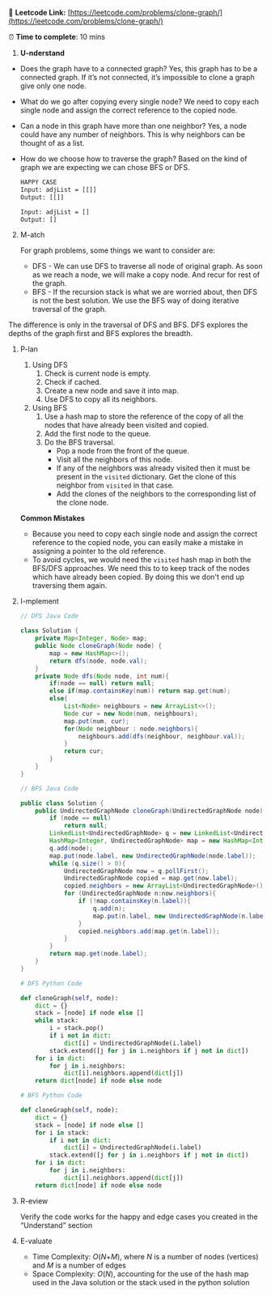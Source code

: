 🔗 **Leetcode Link:** [https://leetcode.com/problems/clone-graph/](https://leetcode.com/problems/clone-graph/)

⏰ **Time to complete**: 10 mins

1. **U-nderstand**

- Does the graph have to a connected graph?
Yes, this graph has to be a connected graph. If it’s not connected, it’s impossible to clone a graph give only one node.
    
- What do we go after copying every single node?
We need to copy each single node and assign the correct reference to the copied node.
    
- Can a node in this graph have more than one neighbor?
Yes, a node could have any number of neighbors. This is why neighbors can be thought of as a list.
    
- How do we choose how to traverse the graph?
Based on the kind of graph we are expecting we can chose BFS or DFS. 
    
    ```markdown
    HAPPY CASE
    Input: adjList = [[]]
    Output: [[]]
    
    Input: adjList = []
    Output: []
    ```
    
2. M-atch
    
    For graph problems, some things we want to consider are:
    
    - DFS - We can use DFS to traverse all node of original graph. As soon as we reach a node, we will make a copy node. And recur for rest of the graph.
    - BFS - If the recursion stack is what we are worried about, then DFS is not the best solution. We use the BFS way of doing iterative traversal of the graph.

The difference is only in the traversal of DFS and BFS. DFS explores the depths of the graph first and BFS explores the breadth. 

1. P-lan
    
 
    1. Using DFS
        1. Check is current node is empty.
        2. Check if cached.
        3. Create a new node and save it into map.
        4. Use DFS to copy all its neighbors.
    2. Using BFS
        1. Use a hash map to store the reference of the copy of all the nodes that have already been visited and copied. 
        2. Add the first node to the queue. 
        3. Do the BFS traversal.
            - Pop a node from the front of the queue.
            - Visit all the neighbors of this node.
            - If any of the neighbors was already visited then it must be present in the `visited` dictionary. Get the clone of this neighbor from `visited` in that case.
            - Add the clones of the neighbors to the corresponding list of the clone node.
    
    **Common Mistakes**
    
    - Because you need to copy each single node and assign the correct reference to the copied node, you can easily make a mistake in assigning a pointer to the old reference.
    - To avoid cycles, we would need the `visited` hash map in both the BFS/DFS approaches. We need this to to keep track of the nodes which have already been copied. By doing this we don't end up traversing them again.
2. I-mplement
    
    ```java
    // DFS Java Code
    
    class Solution {
        private Map<Integer, Node> map;
        public Node cloneGraph(Node node) {
            map = new HashMap<>();
            return dfs(node, node.val);
        }
        private Node dfs(Node node, int num){
            if(node == null) return null;
            else if(map.containsKey(num)) return map.get(num);
            else{
                List<Node> neighbours = new ArrayList<>();
                Node cur = new Node(num, neighbours);
                map.put(num, cur);
                for(Node neighbour : node.neighbors){
                    neighbours.add(dfs(neighbour, neighbour.val));
                }
                return cur;
            }
        }
    }
    ```
    
    ```java
    // BFS Java Code
    
    public class Solution {
        public UndirectedGraphNode cloneGraph(UndirectedGraphNode node) {
            if (node == null)
                return null;
            LinkedList<UndirectedGraphNode> q = new LinkedList<UndirectedGraphNode>();
            HashMap<Integer, UndirectedGraphNode> map = new HashMap<Integer, UndirectedGraphNode>();
            q.add(node);
            map.put(node.label, new UndirectedGraphNode(node.label));
            while (q.size() > 0){
                UndirectedGraphNode now = q.pollFirst();
                UndirectedGraphNode copied = map.get(now.label);
                copied.neighbors = new ArrayList<UndirectedGraphNode>();
                for (UndirectedGraphNode n:now.neighbors){
                    if (!map.containsKey(n.label)){
                        q.add(n);
                        map.put(n.label, new UndirectedGraphNode(n.label));
                    }
                    copied.neighbors.add(map.get(n.label));
                }
            }
            return map.get(node.label);
        }
    }
    ```
    
    ```python
    # DFS Python Code
    
    def cloneGraph(self, node):
        dict = {}
        stack = [node] if node else []
        while stack:
            i = stack.pop()
            if i not in dict:
                dict[i] = UndirectedGraphNode(i.label)
            stack.extend([j for j in i.neighbors if j not in dict])
        for i in dict:
            for j in i.neighbors:
                dict[i].neighbors.append(dict[j])
        return dict[node] if node else node
    ```
    
    ```python
    # BFS Python Code
    
    def cloneGraph(self, node):
        dict = {}
        stack = [node] if node else []
        for i in stack:
            if i not in dict:
                dict[i] = UndirectedGraphNode(i.label)
            stack.extend([j for j in i.neighbors if j not in dict])
        for i in dict:
            for j in i.neighbors:
                dict[i].neighbors.append(dict[j])
        return dict[node] if node else node
    ```
    
3. R-eview
    
    Verify the code works for the happy and edge cases you created in the “Understand” section
    
4. E-valuate
    - Time Complexity: *O*(*N*+*M*), where *N* is a number of nodes (vertices) and *M* is a number of edges
    - Space Complexity: *O*(*N*), accounting for the use of the hash map used in the Java solution or the stack used in the python solution